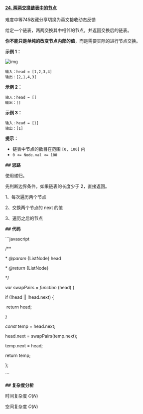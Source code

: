 #### [24. 两两交换链表中的节点](https://leetcode-cn.com/problems/swap-nodes-in-pairs/)

难度中等745收藏分享切换为英文接收动态反馈

给定一个链表，两两交换其中相邻的节点，并返回交换后的链表。

**你不能只是单纯的改变节点内部的值**，而是需要实际的进行节点交换。

 

**示例 1：**

![img](https://assets.leetcode.com/uploads/2020/10/03/swap_ex1.jpg)

```
输入：head = [1,2,3,4]
输出：[2,1,4,3]
```

**示例 2：**

```
输入：head = []
输出：[]
```

**示例 3：**

```
输入：head = [1]
输出：[1]
```

 

**提示：**

- 链表中节点的数目在范围 `[0, 100]` 内
- `0 <= Node.val <= 100`



**## 思路**



使用递归。



先判断边界条件，如果链表的长度少于 2，直接返回。



1、每次遍历两个节点



2、交换两个节点的 next 的值



3、遍历之后的节点



**## 代码**



\```javascript

/**

 \* *@param* {ListNode} head

 \* *@return* {ListNode}

 */

*var* swapPairs = *function* (head) {

  if (!head || !head.next) {

​    return head;

  }

  *const* temp = head.next;

  head.next = swapPairs(temp.next);

  temp.next = head;

  return temp;

};

\```



**## 复杂度分析**



时间复杂度 $O(N)$



空间复杂度 $O(N)$